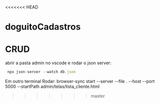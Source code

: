 <<<<<<< HEAD
# doguitoCadastros
CRUD
=======
abrir a pasta admin no vscode e rodar o json server: 
```js
 npx json-server --watch db.json
```
Em outro terminal
Rodar: browser-sync start --server --file . --host --port 5000 --startPath admin/telas/lista_cliente.html
>>>>>>> master
